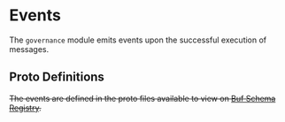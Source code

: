 # Events

The `governance` module emits events upon the successful execution of messages.

## Proto Definitions

~~The events are defined in the proto files available to view on [Buf Schema Registry](https://buf.build/chora/governance).~~

<!-- listed alphabetically -->

